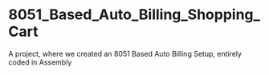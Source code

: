 # 8051_Based_Auto_Billing_Shopping_Cart
A project, where we created an 8051 Based Auto Billing Setup, entirely coded in Assembly
